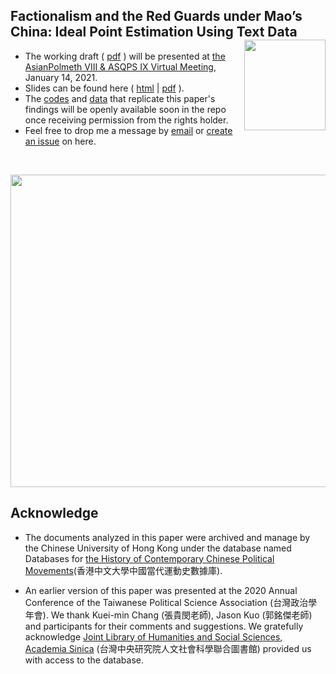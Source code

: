 
## Factionalism and the Red Guards under Mao’s China: Ideal Point Estimation Using Text Data <img src="https://avatars3.githubusercontent.com/u/77121644?s=400&u=49ca6038b83b629a86d391bb2e4d19f8995918a5&v=4" width="130" height= 145 align="right" /> <br />  


- The working draft ( [pdf](https://raw.githack.com/yl17124/redgaurds/master/paper/Factionalism_and_the_Red_Guards.pdf) ) will be presented at [the AsianPolmeth VIII & ASQPS IX Virtual Meeting](https://sites.google.com/view/asian-polmeth-2021/home#h.civf96630pei), January 14, 2021.
- Slides can be found here ( [html](https://raw.githack.com/yl17124/redgaurds/master/slides/slides.html) | [pdf](https://raw.githack.com/yl17124/redgaurds/master/slides/slides.pdf) ).
- The [codes]() and [data]() that replicate this paper's findings will be openly available soon in the repo once receiving permission from the rights holder.
- Feel free to drop me a message by [email](https://github.com/yl17124) or [create an issue](https://github.com/yl17124/redgaurds/issues) on here. 

<br />


<p align="center">
  <img width="700" height="500" src="https://raw.githack.com/yl17124/redgaurds/master/paper/poster.png" >
</p>





## Acknowledge 

- The documents analyzed in this paper were archived and manage by the Chinese University of Hong Kong under the database named Databases for [the History of Contemporary Chinese Political Movements](http://ccrd.usc.cuhk.edu.hk/Default.aspx?msg=%25u6ca1%25u6709%25u8ba2%25u9605%25uff0c%25u6b22%25u8fce%25u8ba2%25u9605%25uff01)(香港中文大學中國當代運動史數據庫).

- An earlier version of this paper was presented at the 2020 Annual Conference of the Taiwanese Political Science Association (台灣政治學年會). We thank Kuei-min Chang (張貴閔老師), Jason Kuo (郭銘傑老師) and participants for their comments and suggestions. We gratefully acknowledge [Joint Library of Humanities and Social Sciences, Academia Sinica](https://hslib.sinica.edu.tw/eng/frontpage) (台灣中央研究院人文社會科學聯合圖書館) provided us with access to the database.


